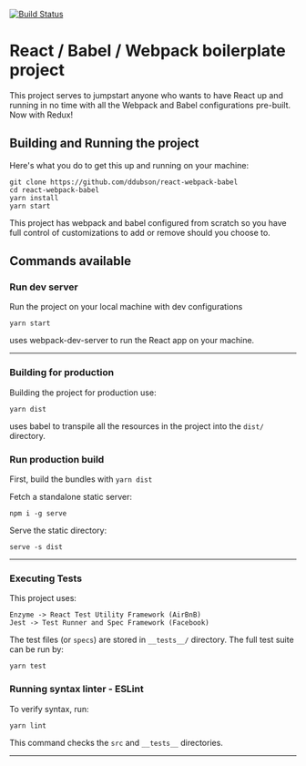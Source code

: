 [![Build Status](https://travis-ci.org/ddubson/react-webpack-babel.svg?branch=master)](https://travis-ci.org/ddubson/react-webpack-babel)

# React / Babel / Webpack boilerplate project

This project serves to jumpstart anyone who wants to have React up and running in no time with all the Webpack and Babel configurations pre-built. 
Now with Redux!


## Building and Running the project

Here's what you do to get this up and running on your machine:

```
git clone https://github.com/ddubson/react-webpack-babel
cd react-webpack-babel
yarn install
yarn start
```

This project has webpack and babel configured from scratch so you have full control of customizations to add or remove should you choose to.

## Commands available


### Run dev server

Run the project on your local machine with dev configurations

`yarn start`

uses webpack-dev-server to run the React app on your machine.

---

### Building for production

Building the project for production use:

`yarn dist`

uses babel to transpile all the resources in the project into the `dist/` directory.

### Run production build

First, build the bundles with `yarn dist`

Fetch a standalone static server:

```
npm i -g serve
```

Serve the static directory:

```
serve -s dist
```

---

### Executing Tests

This project uses:

```
Enzyme -> React Test Utility Framework (AirBnB)
Jest -> Test Runner and Spec Framework (Facebook)
```

The test files (or `specs`) are stored in `__tests__/` directory. The full test suite can be run by:

`yarn test`

### Running syntax linter - ESLint

To verify syntax, run:

`yarn lint`

This command checks the `src` and `__tests__` directories.

---
